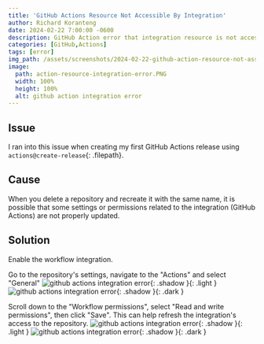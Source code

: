 ```yaml
---
title: 'GitHub Actions Resource Not Accessible By Integration'
author: Richard Koranteng
date: 2024-02-22 7:00:00 -0600
description: GitHub Action error that integration resource is not accessible 
categories: [GitHub,Actions]
tags: [error]
img_path: /assets/screenshots/2024-02-22-github-action-resource-not-assessiable
image:
  path: action-resource-integration-error.PNG
  width: 100%
  height: 100%
  alt: github action integration error
---
```


## Issue
I ran into this issue when creating my first GitHub Actions release using `actions@create-release`{: .filepath}.

## Cause
When you delete a repository and recreate it with the same name, it is possible that some settings or permissions related to the integration (GitHub Actions) are not properly updated.

## Solution
Enable the workflow integration.

Go to the repository's settings, navigate to the "Actions" and select "General"
![github actions integration error](2024-02-22-github-action-resource-not-assessiable-step1.png){: .shadow }{: .light }
![github actions integration error](2024-02-22-github-action-resource-not-assessiable-step1.png){: .shadow }{: .dark }

Scroll down to the "Workflow permissions", select "Read and write permissions", then click "Save". This can help refresh the integration's access to the repository.
![github actions integration error](2024-02-22-github-action-resource-not-assessiable-step2.png){: .shadow }{: .light }
![github actions integration error](2024-02-22-github-action-resource-not-assessiable-step2.png){: .shadow }{: .dark }
